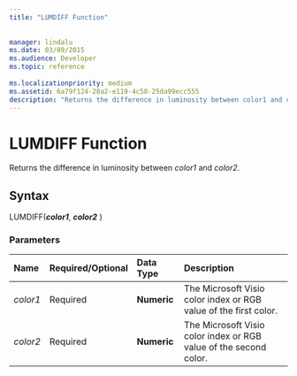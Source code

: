 ```yaml
---
title: "LUMDIFF Function"
 
 
manager: lindalu
ms.date: 03/09/2015
ms.audience: Developer
ms.topic: reference
 
ms.localizationpriority: medium
ms.assetid: 6a79f124-20a2-e119-4c58-25da99ecc555
description: "Returns the difference in luminosity between color1 and color2 ."
---
```


# LUMDIFF Function

Returns the difference in luminosity between *color1* and *color2*.
  
## Syntax

LUMDIFF(***color1***, ***color2*** )
  
### Parameters

|**Name**|**Required/Optional**|**Data Type**|**Description**|
|:-----|:-----|:-----|:-----|
| *color1* <br/> |Required  <br/> |**Numeric** <br/> |The Microsoft Visio color index or RGB value of the first color. |
| *color2* <br/> |Required  <br/> |**Numeric** <br/> |The Microsoft Visio color index or RGB value of the second color. |
